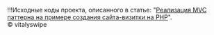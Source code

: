 ﻿<p>
!!!Исходные коды проекта, описанного в статье: "<a href="http://habrahabr.ru/post/150267/">Реализация MVC паттерна на примере создания сайта-визитки на PHP</a>".
<br/>
&copy; vitalyswipe
</p>
